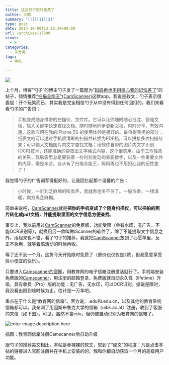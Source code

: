 ```yaml
---
title: 这货终于限时免费了
author: 大鹏
summary: "[![][1]][2]"
type: post
date: 2014-10-09T13:20:34+00:00
url: /archives/17600
views:
  - 9
categories:
  - 未分类
tags:
  - 手机

---
```

[![][1]][2]

上个月，博客“勺子”的博主勺子发了一篇题为“[妈妈再也不用担心我的记性差了][3]”的帖子，倾情推荐[“扫描全能王”(CamScanner)][2]这款app。我说是软文，勺子表示很委屈：开个玩笑而已，其实我是完全相信勺子从中没有得到任何回扣的。我们来看看勺子的广告词：

> 手机变成随身携带的扫描仪、文件库。它可以让你随时随心批注、管理文档，输入关键字快速查找文档。随时随地同步更新文档，时时分享，有效沟通。这款应用在我的iPhone 5S 的使用体验是极好的。最值得表扬的部分：纸质文档可以透过手机很清晰的扫描并转换为PDF档，可以拼接多次扫描结果；可以输入文档图片内文字查找文档；用软件自带的图片内文字识别(OCR)技术，还能准确的提取出文字格式内容，这个很实用。由于工作性质的关系，我脑袋里总是要装着一些时刻变动的重要数字，以及一些重要文件的内容，很是辛苦。自从有了扫描全能王，妈妈再也不用担心我的记性差了！

我觉得勺子的广告词写得挺好的，让我回忆起那个温馨的广告：

> 小时候，一听到芝麻糊的叫卖声，我就再也坐不住了。一股浓香，一缕温暖，南方黑芝麻糊。

简单来说吧，[CamScanner][2]就是**把你的手机变成了个随身扫描仪，可以把拍的照片转化成pdf文档，并能提取里面的文字信息方便查找**。

事实上，我以前用过[CamScanner][2]的免费版，功能受限（会有水印，有广告，不能OCR识别等），就换用另一款叫做iScanner的软件了，除了不能提取文字信息之外，用起来也不错。看了勺子的推荐，我就把[CamScanner][2]放到了心愿单里，反正不急用，就等着搞活动的时候再收。

等了还不到一个月，这货今天开始限时免费了（原价也仅仅是2欧，但我愿意享受捡小便宜的快乐）。

只要进入[Camscanner的官网][2]，用教育网的电子信箱注册激活就行了。手机端安装免费版的[Camscanner][2]，用注册的邮箱登录，免费版就自动永久性（lifetime）升级，具有收费（Pro）版的功能：无广告，无水印，可以OCR识别。据说是限时，我没看出限到啥时候为止，估计是一万年吧。

重点在于什么是“教育网的信箱”。官方说，.edu和.edu.cn，以及其他的教育系统信箱都可以。我亲测了用因斯布鲁克大学的信箱（uibk.ac.at）注册，收到了客服的来信（如下图）。可见，虽然不含edu，但仍被自动识别为教育网的信箱了。

![enter image description here][4]

插图：教育网信箱注册Camscanner后自动升级

跟勺子的推荐美文相比，本帖是赤裸裸的软文，软到了“硬文”的程度：凡是点击本帖的链接进入官网注册并在手机上安装的的，我和你都自动获取一个月的高级用户功能。

 [1]: http://img.wdjimg.com/mms/icon/v1/9/c0/10ce9cdc30fd3852f5c13224c04cfc09_256_256.png
 [2]: https://www.camscanner.com/ru?143157497link
 [3]: https://chenghouwen.com/archives/36883
 [4]: https://gwkpxq-bn1305.files.1drv.com/y2pvwuWlkv9TiuiOyascxU3_4zZ4fjnSKM-0dDCropM6Q4fYBZfMWFIxYUFEIzJrtVOlsLY4Imeybmbbe-uq5L4qidLHKLYORyYqQa_Oy6qelw/2014-10-09_camscanner.jpg
